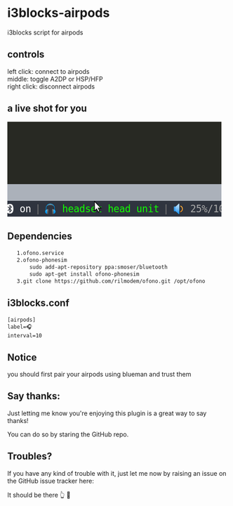 # i3blocks-airpods
i3blocks script for airpods  
## controls
left click: connect to airpods  
middle: toggle A2DP or HSP/HFP  
right click: disconnect airpods
## a live shot for you
![i3blocks airpods](showcase.gif)

## Dependencies
```
   1.ofono.service  
   2.ofono-phonesim  
       sudo add-apt-repository ppa:smoser/bluetooth  
       sudo apt-get install ofono-phonesim  
   3.git clone https://github.com/rilmodem/ofono.git /opt/ofono  
```

## i3blocks.conf
```
[airpods]
label=🎧 
interval=10
```

## Notice
you should first pair your airpods using blueman and trust them

## Say thanks:
  
  Just letting me know you're enjoying this plugin is a great way to say thanks!
  
  You can do so by staring the GitHub repo.
  
## Troubles?
  
  If you have any kind of trouble with it, just let me now by raising an issue on
  the GitHub issue tracker here:

  It should be there 👆 👀
